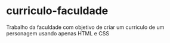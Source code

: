 # curriculo-faculdade
Trabalho da faculdade com objetivo de criar um curriculo de um personagem usando apenas HTML e CSS
